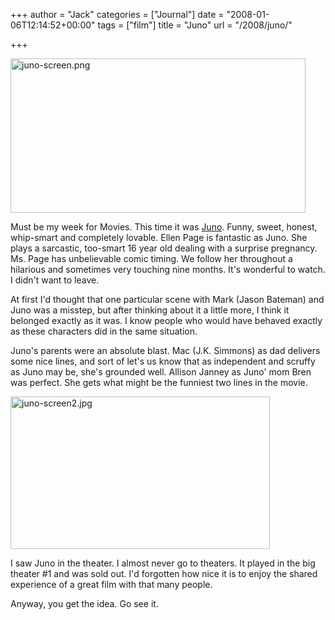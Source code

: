 +++
author = "Jack"
categories = ["Journal"]
date = "2008-01-06T12:14:52+00:00"
tags = ["film"]
title = "Juno"
url = "/2008/juno/"

+++

<img src="/files/juno-screen.png" alt="juno-screen.png" border="0" width="472" height="247" />

Must be my week for Movies. This time it was [Juno][1]. Funny, sweet, honest, whip-smart and completely lovable. Ellen Page is fantastic as Juno. She plays a sarcastic, too-smart 16 year old dealing with a surprise pregnancy. Ms. Page has unbelievable comic timing. We follow her throughout a hilarious and sometimes very touching nine months. It's wonderful to watch. I didn't want to leave.

At first I'd thought that one particular scene with Mark (Jason Bateman) and Juno was a misstep, but after thinking about it a little more, I think it belonged exactly as it was. I know people who would have behaved exactly as these characters did in the same situation.

Juno's parents were an absolute blast. Mac (J.K. Simmons) as dad delivers some nice lines, and sort of let's us know that as independent and scruffy as Juno may be, she's grounded well. Allison Janney as Juno' mom Bren was perfect. She gets what might be the funniest two lines in the movie.

<img src="/files/juno-screen2.jpg" alt="juno-screen2.jpg" border="0" width="415" height="244" />

I saw Juno in the theater. I almost never go to theaters. It played in the big theater #1 and was sold out. I'd forgotten how nice it is to enjoy the shared experience of a great film with that many people. 

Anyway, you get the idea. Go see it.

 [1]: http://www.rottentomatoes.com/m/juno/
